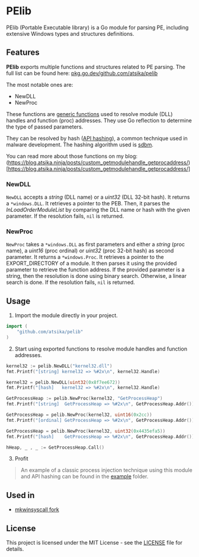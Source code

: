 # PElib

PElib (Portable Executable library) is a Go module for parsing PE, including extensive Windows types and structures definitions.

## Features

**PElib** exports multiple functions and structures related to PE parsing. The full list can be found here: [pkg.go.dev/github.com/atsika/pelib](https://pkg.go.dev/github.com/atsika/pelib) 

The most notable ones are:

- NewDLL
- NewProc

These functions are [generic functions](https://go.dev/doc/tutorial/generics#add_generic_function) used to resolve module (DLL) handles and function (proc) addresses. They use Go reflection to determine the type of passed parameters.

They can be resolved by hash ([API hashing](https://www.ired.team/offensive-security/defense-evasion/windows-api-hashing-in-malware)), a common technique used in malware development. The hashing algorithm used is [sdbm](http://www.cse.yorku.ca/~oz/hash.html#sdbm).

You can read more about those functions on my blog: (https://blog.atsika.ninja/posts/custom_getmodulehandle_getprocaddress/)[https://blog.atsika.ninja/posts/custom_getmodulehandle_getprocaddress/]

### NewDLL

`NewDLL` accepts a _string_ (DLL name) or a _uint32_ (DLL 32-bit hash). It returns a `*windows.DLL`.
It retrieves a pointer to the PEB. Then, it parses the _InLoadOrderModuleList_ by comparing the DLL name or hash with the given parameter.
If the resolution fails, `nil` is returned.

### NewProc

`NewProc` takes a `*windows.DLL` as first parameters and either a _string_ (proc name), a _uint16_ (proc ordinal) or _uint32_ (proc 32-bit hash) as second parameter. It returns a `*windows.Proc`.
It retrieves a pointer to the EXPORT_DIRECTORY of a module. It then parses it using the provided parameter to retrieve the function address.
If the provided parameter is a string, then the resolution is done using binary search. Otherwise, a linear search is done.
If the resolution fails, `nil` is returned.

## Usage

1. Import the module directly in your project.

```go
import (
    "github.com/atsika/pelib"
)
```

2. Start using exported functions to resolve module handles and function addresses.

```go
kernel32 := pelib.NewDLL("kernel32.dll")
fmt.Printf("[string] kernel32 => %#2x\n", kernel32.Handle)

kernel32 = pelib.NewDLL(uint32(0x8f7ee672))
fmt.Printf("[hash]   kernel32 => %#2x\n", kernel32.Handle)

GetProcessHeap := pelib.NewProc(kernel32, "GetProcessHeap")
fmt.Printf("[string]  GetProcessHeap => %#2x\n", GetProcessHeap.Addr())

GetProcessHeap = pelib.NewProc(kernel32, uint16(0x2cc))
fmt.Printf("[ordinal] GetProcessHeap => %#2x\n", GetProcessHeap.Addr())

GetProcessHeap = pelib.NewProc(kernel32, uint32(0x4435efa5))
fmt.Printf("[hash]    GetProcessHeap => %#2x\n", GetProcessHeap.Addr())

hHeap, _ , _ := GetProcessHeap.Call()
```

3. Profit

> An example of a classic process injection technique using this module and API hashing can be found in the [example](/example) folder.

## Used in

* [mkwinsyscall fork](https://github.com/atsika/mkwinsyscall)

## License

This project is licensed under the MIT License - see the [LICENSE](LICENSE) file for details.
